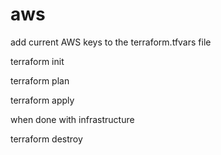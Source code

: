 # aws
add current AWS keys to the terraform.tfvars file

terraform init

terraform plan

terraform apply



when done with infrastructure

terraform destroy
